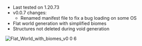 - Last tested on 1.20.73
- v0.0.7 changes:
  - Renamed manifest file to fix a bug loading on some OS
- Flat world generation with simplified biomes
- Structures not deleted during void generation

![Flat_World_with_biomes_v0 0 6](https://github.com/bud-aj29/BE_Flat_World_with_biomes/assets/99773087/745f6936-077a-4c2d-9495-35edc54c67de)
